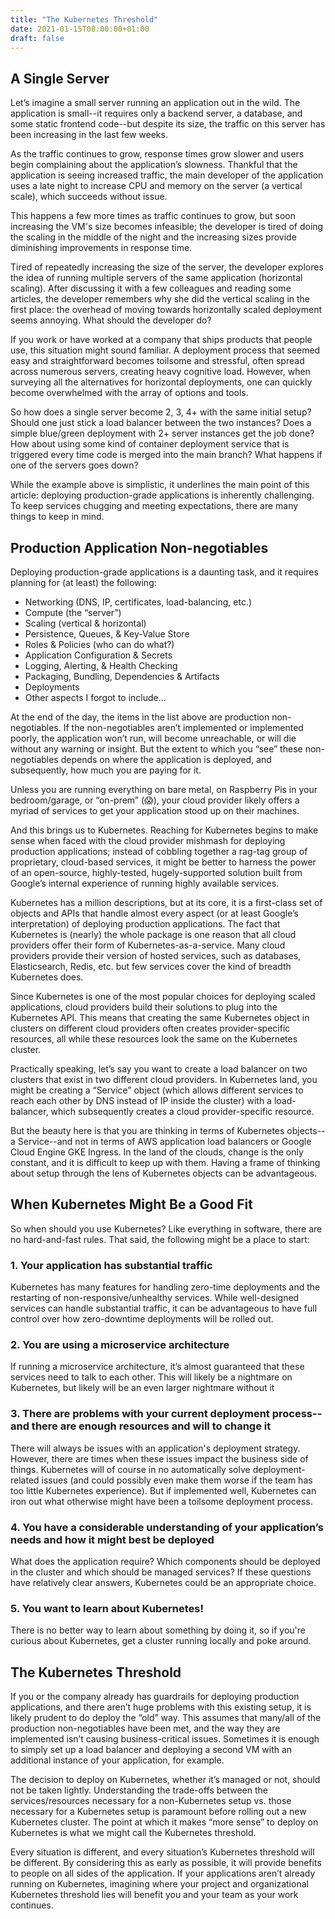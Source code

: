 ```yaml
---
title: "The Kubernetes Threshold"
date: 2021-01-15T08:00:00+01:00
draft: false
---
```


## A Single Server

Let’s imagine a small server running an application out in the wild. The application is small--it requires only a backend server, a database, and some static frontend code--but despite its size, the traffic on this server has been increasing in the last few weeks.

As the traffic continues to grow, response times grow slower and users begin complaining about the application’s slowness. Thankful that the application is seeing increased traffic, the main developer of the application uses a late night to increase CPU and memory on the server (a vertical scale), which succeeds without issue.

This happens a few more times as traffic continues to grow, but soon increasing the VM's size becomes infeasible; the developer is tired of doing the scaling in the middle of the night and the increasing sizes provide diminishing improvements in response time. 

Tired of repeatedly increasing the size of the server, the developer explores the idea of running multiple servers of the same application (horizontal scaling). After discussing it with a few colleagues and reading some articles, the developer remembers why she did the vertical scaling in the first place: the overhead of moving towards horizontally scaled deployment seems annoying. What should the developer do?

If you work or have worked at a company that ships products that people use, this situation might sound familiar. A deployment process that seemed easy and straightforward becomes toilsome and stressful, often spread across numerous servers, creating heavy cognitive load. However, when surveying all the alternatives for horizontal deployments, one can quickly become overwhelmed with the array of options and tools.

So how does a single server become 2, 3, 4+ with the same initial setup? Should one just stick a load balancer between the two instances? Does a simple blue/green deployment with 2+ server instances get the job done? How about using some kind of container deployment service that is triggered every time code is merged into the main branch? What happens if one of the servers goes down?

While the example above is simplistic, it underlines the main point of this article: deploying production-grade applications is inherently challenging. To keep services chugging and meeting expectations, there are many things to keep in mind.

## Production Application Non-negotiables

Deploying production-grade applications is a daunting task, and it requires planning for (at least) the following:

* Networking (DNS, IP, certificates, load-balancing, etc.)
* Compute (the “server”)
* Scaling (vertical & horizontal)
* Persistence, Queues, & Key-Value Store
* Roles & Policies (who can do what?)
* Application Configuration & Secrets
* Logging, Alerting, & Health Checking
* Packaging, Bundling, Dependencies & Artifacts
* Deployments
* Other aspects I forgot to include...

At the end of the day, the items in the list above are production non-negotiables. If the non-negotiables aren’t implemented or implemented poorly, the application won’t run, will become unreachable, or will die without any warning or insight. But the extent to which you “see” these non-negotiables depends on where the application is deployed, and subsequently, how much you are paying for it. 

Unless you are running everything on bare metal, on Raspberry Pis in your bedroom/garage, or “on-prem” (😱), your cloud provider likely offers a myriad of services to get your application stood up on their machines.

And this brings us to Kubernetes. Reaching for Kubernetes begins to make sense when faced with the cloud provider mishmash for deploying production applications; instead of cobbling together a rag-tag group of proprietary, cloud-based services, it might be better to harness the power of an open-source, highly-tested, hugely-supported solution built from Google’s internal experience of running highly available services.

Kubernetes has a million descriptions, but at its core, it is a first-class set of objects and APIs that handle almost every aspect (or at least Google’s interpretation) of deploying production applications. The fact that Kubernetes is (nearly) the whole package is one reason that all cloud providers offer their form of Kubernetes-as-a-service. Many cloud providers provide their version of hosted services, such as databases, Elasticsearch, Redis, etc. but few services cover the kind of breadth Kubernetes does.

Since Kubernetes is one of the most popular choices for deploying scaled applications, cloud providers build their solutions to plug into the Kubernetes API. This means that creating the same Kubernetes object in clusters on different cloud providers often creates provider-specific resources, all while these resources look the same on the Kubernetes cluster. 

Practically speaking, let’s say you want to create a load balancer on two clusters that exist in two different cloud providers. In Kubernetes land, you might be creating a “Service” object (which allows different services to reach each other by DNS instead of IP inside the cluster) with a load-balancer, which subsequently creates a cloud provider-specific resource. 

But the beauty here is that you are thinking in terms of Kubernetes objects--a Service--and not in terms of AWS application load balancers or Google Cloud Engine GKE Ingress. In the land of the clouds, change is the only constant, and it is difficult to keep up with them. Having a frame of thinking about setup through the lens of Kubernetes objects can be advantageous.

## When Kubernetes Might Be a Good Fit

So when should you use Kubernetes? Like everything in software, there are no hard-and-fast rules. That said, the following might be a place to start:

### 1. Your application has substantial traffic

Kubernetes has many features for handling zero-time deployments and the restarting of non-responsive/unhealthy services. While well-designed services can handle substantial traffic, it can be advantageous to have full control over how zero-downtime deployments will be rolled out.

### 2. You are using a microservice architecture

If running a microservice architecture, it’s almost guaranteed that these services need to talk to each other. This will likely be a nightmare on Kubernetes, but likely will be an even larger nightmare without it

### 3. There are problems with your current deployment process--and there are enough resources and will to change it

There will always be issues with an application's deployment strategy. However, there are times when these issues impact the business side of things. Kubernetes will of course in no automatically solve deployment-related issues (and could possibly even make them worse if the team has too little Kubernetes experience). But if implemented well, Kubernetes can iron out what otherwise might have been a toilsome deployment process.

### 4. You have a considerable understanding of your application’s needs and how it might best be deployed 

What does the application require? Which components should be deployed in the cluster and which should be managed services? If these questions have relatively clear answers, Kubernetes could be an appropriate choice.

### 5. You want to learn about Kubernetes!

There is no better way to learn about something by doing it, so if you're curious about Kubernetes, get a cluster running locally and poke around.

## The Kubernetes Threshold

If you or the company already has guardrails for deploying production applications, and there aren’t huge problems with this existing setup, it is likely prudent to do deploy the “old” way. This assumes that many/all of the production non-negotiables have been met, and the way they are implemented isn’t causing business-critical issues. Sometimes it is enough to simply set up a load balancer and deploying a second VM with an additional instance of your application, for example.

The decision to deploy on Kubernetes, whether it’s managed or not, should not be taken lightly. Understanding the trade-offs between the services/resources necessary for a non-Kubernetes setup vs. those necessary for a Kubernetes setup is paramount before rolling out a new Kubernetes cluster. The point at which it makes “more sense” to deploy on Kubernetes is what we might call the Kubernetes threshold.

Every situation is different, and every situation’s Kubernetes threshold will be different. By considering this as early as possible, it will provide benefits to people on all sides of the application. If your applications aren’t already running on Kubernetes, imagining where your project and organizational Kubernetes threshold lies will benefit you and your team as your work continues.
